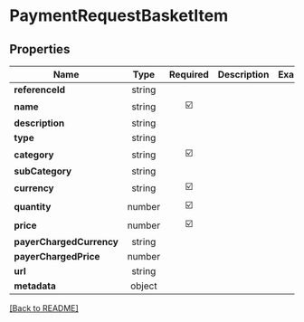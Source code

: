 # PaymentRequestBasketItem



## Properties

| Name | Type | Required | Description | Examples |
|------------|:-------------:|:-------------:|-------------|:-------------:|
| **referenceId** | string |  |  | | |
**name** | string | ☑️ |  | | |
**description** | string |  |  | | |
**type** | string |  |  | | |
**category** | string | ☑️ |  | | |
**subCategory** | string |  |  | | |
**currency** | string | ☑️ |  | | |
**quantity** | number | ☑️ |  | | |
**price** | number | ☑️ |  | | |
**payerChargedCurrency** | string |  |  | | |
**payerChargedPrice** | number |  |  | | |
**url** | string |  |  | | |
**metadata** | object |  |  | | |



[[Back to README]](../../README.md)